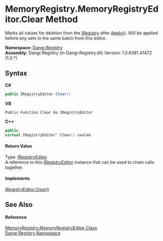 # MemoryRegistry.MemoryRegistryEditor.Clear Method 
 

Marks all values for deletion from the <a href="T_Dangr_Registry_IRegistry">IRegistry</a> after <a href="M_Dangr_Registry_MemoryRegistry_MemoryRegistryEditor_Apply">Apply()</a>. Will be applied before any sets in the same batch from this editor.

**Namespace:**&nbsp;<a href="N_Dangr_Registry">Dangr.Registry</a><br />**Assembly:**&nbsp;Dangr.Registry (in Dangr.Registry.dll) Version: 1.0.6381.41472 (1.0.*)

## Syntax

**C#**<br />
``` C#
public IRegistryEditor Clear()
```

**VB**<br />
``` VB
Public Function Clear As IRegistryEditor
```

**C++**<br />
``` C++
public:
virtual IRegistryEditor^ Clear() sealed
```


#### Return Value
Type: <a href="T_Dangr_Registry_IRegistryEditor">IRegistryEditor</a><br />A reference to this <a href="T_Dangr_Registry_IRegistryEditor">IRegistryEditor</a> instance that can be used to chain calls together.

#### Implements
<a href="M_Dangr_Registry_IRegistryEditor_Clear">IRegistryEditor.Clear()</a><br />

## See Also


#### Reference
<a href="T_Dangr_Registry_MemoryRegistry_MemoryRegistryEditor">MemoryRegistry.MemoryRegistryEditor Class</a><br /><a href="N_Dangr_Registry">Dangr.Registry Namespace</a><br />